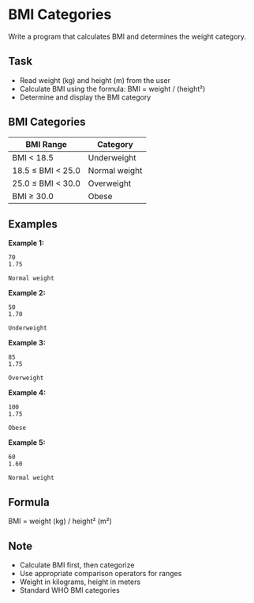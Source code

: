 # BMI Categories

Write a program that calculates BMI and determines the weight category.

## Task
- Read weight (kg) and height (m) from the user
- Calculate BMI using the formula: BMI = weight / (height²)
- Determine and display the BMI category

## BMI Categories
| BMI Range | Category |
|-----------|----------|
| BMI < 18.5 | Underweight |
| 18.5 ≤ BMI < 25.0 | Normal weight |
| 25.0 ≤ BMI < 30.0 | Overweight |
| BMI ≥ 30.0 | Obese |

## Examples
**Example 1:**
```
70
1.75
```
```
Normal weight
```

**Example 2:**
```
50
1.70
```
```
Underweight
```

**Example 3:**
```
85
1.75
```
```
Overweight
```

**Example 4:**
```
100
1.75
```
```
Obese
```

**Example 5:**
```
60
1.60
```
```
Normal weight
```

## Formula
BMI = weight (kg) / height² (m²)

## Note
- Calculate BMI first, then categorize
- Use appropriate comparison operators for ranges
- Weight in kilograms, height in meters
- Standard WHO BMI categories